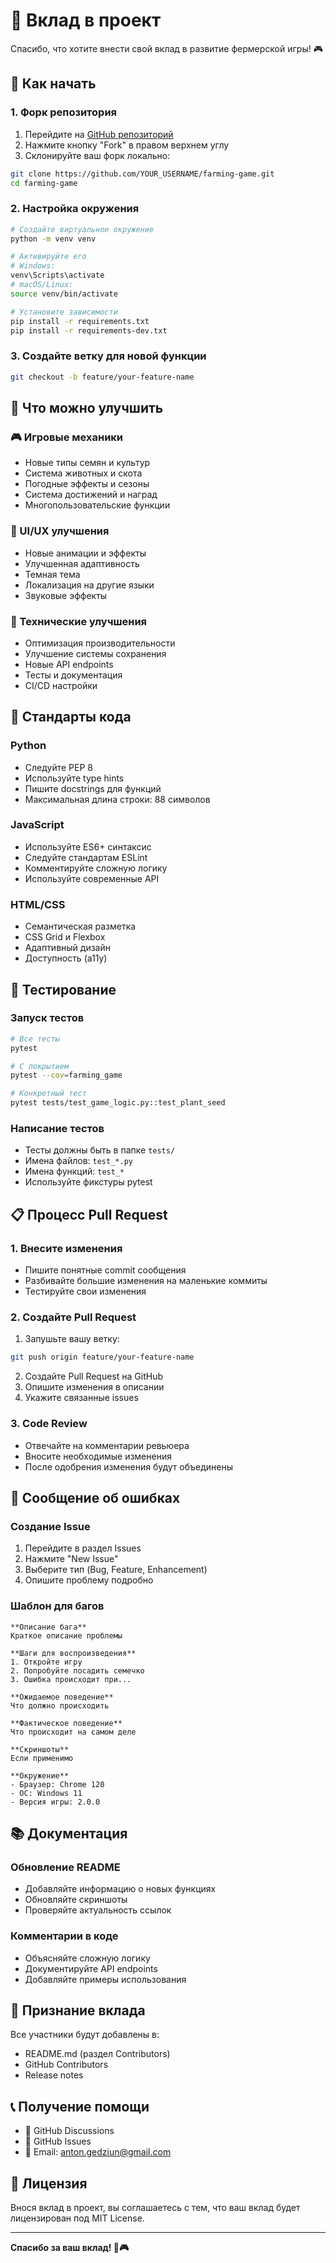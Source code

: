 # 🤝 Вклад в проект

Спасибо, что хотите внести свой вклад в развитие фермерской игры! 🎮

## 🚀 Как начать

### 1. Форк репозитория
1. Перейдите на [GitHub репозиторий](https://github.com/antoged/farming-game)
2. Нажмите кнопку "Fork" в правом верхнем углу
3. Склонируйте ваш форк локально:
```bash
git clone https://github.com/YOUR_USERNAME/farming-game.git
cd farming-game
```

### 2. Настройка окружения
```bash
# Создайте виртуальное окружение
python -m venv venv

# Активируйте его
# Windows:
venv\Scripts\activate
# macOS/Linux:
source venv/bin/activate

# Установите зависимости
pip install -r requirements.txt
pip install -r requirements-dev.txt
```

### 3. Создайте ветку для новой функции
```bash
git checkout -b feature/your-feature-name
```

## 🎯 Что можно улучшить

### 🎮 Игровые механики
- Новые типы семян и культур
- Система животных и скота
- Погодные эффекты и сезоны
- Система достижений и наград
- Многопользовательские функции

### 🎨 UI/UX улучшения
- Новые анимации и эффекты
- Улучшенная адаптивность
- Темная тема
- Локализация на другие языки
- Звуковые эффекты

### 🔧 Технические улучшения
- Оптимизация производительности
- Улучшение системы сохранения
- Новые API endpoints
- Тесты и документация
- CI/CD настройки

## 📝 Стандарты кода

### Python
- Следуйте PEP 8
- Используйте type hints
- Пишите docstrings для функций
- Максимальная длина строки: 88 символов

### JavaScript
- Используйте ES6+ синтаксис
- Следуйте стандартам ESLint
- Комментируйте сложную логику
- Используйте современные API

### HTML/CSS
- Семантическая разметка
- CSS Grid и Flexbox
- Адаптивный дизайн
- Доступность (a11y)

## 🧪 Тестирование

### Запуск тестов
```bash
# Все тесты
pytest

# С покрытием
pytest --cov=farming_game

# Конкретный тест
pytest tests/test_game_logic.py::test_plant_seed
```

### Написание тестов
- Тесты должны быть в папке `tests/`
- Имена файлов: `test_*.py`
- Имена функций: `test_*`
- Используйте фикстуры pytest

## 📋 Процесс Pull Request

### 1. Внесите изменения
- Пишите понятные commit сообщения
- Разбивайте большие изменения на маленькие коммиты
- Тестируйте свои изменения

### 2. Создайте Pull Request
1. Запушьте вашу ветку:
```bash
git push origin feature/your-feature-name
```

2. Создайте Pull Request на GitHub
3. Опишите изменения в описании
4. Укажите связанные issues

### 3. Code Review
- Отвечайте на комментарии ревьюера
- Вносите необходимые изменения
- После одобрения изменения будут объединены

## 🐛 Сообщение об ошибках

### Создание Issue
1. Перейдите в раздел Issues
2. Нажмите "New Issue"
3. Выберите тип (Bug, Feature, Enhancement)
4. Опишите проблему подробно

### Шаблон для багов
```
**Описание бага**
Краткое описание проблемы

**Шаги для воспроизведения**
1. Откройте игру
2. Попробуйте посадить семечко
3. Ошибка происходит при...

**Ожидаемое поведение**
Что должно происходить

**Фактическое поведение**
Что происходит на самом деле

**Скриншоты**
Если применимо

**Окружение**
- Браузер: Chrome 120
- ОС: Windows 11
- Версия игры: 2.0.0
```

## 📚 Документация

### Обновление README
- Добавляйте информацию о новых функциях
- Обновляйте скриншоты
- Проверяйте актуальность ссылок

### Комментарии в коде
- Объясняйте сложную логику
- Документируйте API endpoints
- Добавляйте примеры использования

## 🎉 Признание вклада

Все участники будут добавлены в:
- README.md (раздел Contributors)
- GitHub Contributors
- Release notes

## 📞 Получение помощи

- 💬 GitHub Discussions
- 🐛 GitHub Issues
- 📧 Email: anton.gedziun@gmail.com

## 📄 Лицензия

Внося вклад в проект, вы соглашаетесь с тем, что ваш вклад будет лицензирован под MIT License.

---

**Спасибо за ваш вклад! 🌾🎮**
